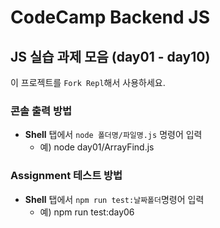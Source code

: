 # CodeCamp Backend JS

##  JS 실습 과제 모음 (day01 - day10)
이 프로젝트를 `Fork Repl`해서 사용하세요.

### 콘솔 출력 방법
- **Shell** 탭에서 `node 폴더명/파일명.js` 명령어 입력
    - 예) node day01/ArrayFind.js

### Assignment 테스트 방법
- **Shell** 탭에서 `npm run test:날짜폴더`명령어 입력
  - 예) npm run test:day06